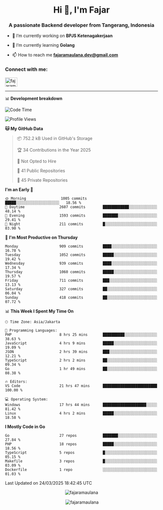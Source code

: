 <h1 align="center">Hi 👋, I'm Fajar</h1>
<h3 align="center">A passionate Backend developer from Tangerang, Indonesia</h3>

<!-- <p align="left"> <img src="https://komarev.com/ghpvc/?username=fajaramaulana&label=Profile%20views&color=0e75b6&style=flat" alt="fajaramaulana" /> </p> -->

- 🔭 I’m currently working on **BPJS Ketenagakerjaan**

- 🌱 I’m currently learning **Golang**

- 📫 How to reach me **fajaramaulana.dev@gmail.com**

<h3 align="left">Connect with me:</h3>
<p align="left">
<a href="https://linkedin.com/in/fajar-agus-maulana-73533a180/" target="blank"><img align="center" src="https://raw.githubusercontent.com/rahuldkjain/github-profile-readme-generator/master/src/images/icons/Social/linked-in-alt.svg" alt="fajaramaulana" height="30" width="40" /></a>
</p>

-------

📊 **Development breakdown**
<!--START_SECTION:waka-->
![Code Time](http://img.shields.io/badge/Code%20Time-2%2C842%20hrs%2014%20mins-blue)

![Profile Views](http://img.shields.io/badge/Profile%20Views-3-blue)

**🐱 My GitHub Data** 

> 📦 752.2 kB Used in GitHub's Storage 
 > 
> 🏆 34 Contributions in the Year 2025
 > 
> 🚫 Not Opted to Hire
 > 
> 📜 41 Public Repositories 
 > 
> 🔑 45 Private Repositories 
 > 
**I'm an Early 🐤** 

```text
🌞 Morning                1005 commits        █████░░░░░░░░░░░░░░░░░░░░   18.56 % 
🌆 Daytime                2607 commits        ████████████░░░░░░░░░░░░░   48.14 % 
🌃 Evening                1593 commits        ███████░░░░░░░░░░░░░░░░░░   29.41 % 
🌙 Night                  211 commits         █░░░░░░░░░░░░░░░░░░░░░░░░   03.90 % 
```
📅 **I'm Most Productive on Thursday** 

```text
Monday                   909 commits         ████░░░░░░░░░░░░░░░░░░░░░   16.78 % 
Tuesday                  1052 commits        █████░░░░░░░░░░░░░░░░░░░░   19.42 % 
Wednesday                939 commits         ████░░░░░░░░░░░░░░░░░░░░░   17.34 % 
Thursday                 1060 commits        █████░░░░░░░░░░░░░░░░░░░░   19.57 % 
Friday                   711 commits         ███░░░░░░░░░░░░░░░░░░░░░░   13.13 % 
Saturday                 327 commits         ██░░░░░░░░░░░░░░░░░░░░░░░   06.04 % 
Sunday                   418 commits         ██░░░░░░░░░░░░░░░░░░░░░░░   07.72 % 
```


📊 **This Week I Spent My Time On** 

```text
🕑︎ Time Zone: Asia/Jakarta

💬 Programming Languages: 
PHP                      8 hrs 25 mins       ██████████░░░░░░░░░░░░░░░   38.63 % 
JavaScript               4 hrs 9 mins        █████░░░░░░░░░░░░░░░░░░░░   19.09 % 
JSON                     2 hrs 39 mins       ███░░░░░░░░░░░░░░░░░░░░░░   12.21 % 
TypeScript               2 hrs 2 mins        ██░░░░░░░░░░░░░░░░░░░░░░░   09.34 % 
Go                       1 hr 49 mins        ██░░░░░░░░░░░░░░░░░░░░░░░   08.38 % 

🔥 Editors: 
VS Code                  21 hrs 47 mins      █████████████████████████   100.00 % 

💻 Operating System: 
Windows                  17 hrs 44 mins      ████████████████████░░░░░   81.42 % 
Linux                    4 hrs 2 mins        █████░░░░░░░░░░░░░░░░░░░░   18.58 % 
```

**I Mostly Code in Go** 

```text
Go                       27 repos            ███████░░░░░░░░░░░░░░░░░░   27.84 % 
PHP                      18 repos            █████░░░░░░░░░░░░░░░░░░░░   18.56 % 
TypeScript               5 repos             █░░░░░░░░░░░░░░░░░░░░░░░░   05.15 % 
Makefile                 3 repos             █░░░░░░░░░░░░░░░░░░░░░░░░   03.09 % 
Dockerfile               1 repo              ░░░░░░░░░░░░░░░░░░░░░░░░░   01.03 % 
```




 Last Updated on 24/03/2025 18:42:45 UTC
<!--END_SECTION:waka-->
<p align="center"><img align="center" src="https://github-readme-stats.vercel.app/api/top-langs?username=fajaramaulana&show_icons=true&locale=en&layout=compact" alt="fajaramaulana" /></p>

<p align="center">&nbsp;<img align="center" src="https://github-readme-stats.vercel.app/api?username=fajaramaulana&show_icons=true&locale=en" alt="fajaramaulana" /></p>
